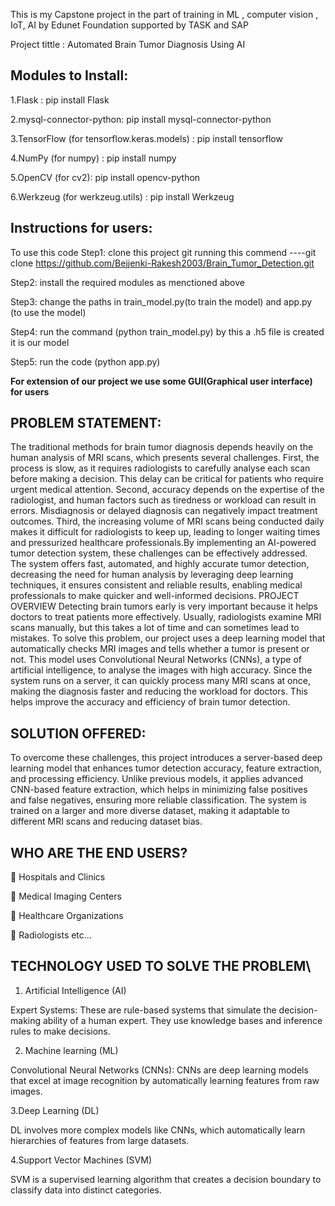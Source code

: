 This is my Capstone project in the part of training in ML , computer vision , IoT, AI by Edunet Foundation supported by TASK and SAP


Project tittle : Automated Brain Tumor Diagnosis Using AI

Modules to Install:
------------------------------
1.Flask : pip install Flask

2.mysql-connector-python: pip install mysql-connector-python

3.TensorFlow (for tensorflow.keras.models) : pip install tensorflow

4.NumPy (for numpy) : pip install numpy

5.OpenCV (for cv2): pip install opencv-python

6.Werkzeug (for werkzeug.utils) : pip install Werkzeug


Instructions for users:
-------------------------------------------------------------------------------------
To use this code 
Step1: clone this project git running this commend ----git clone https://github.com/Bejjenki-Rakesh2003/Brain_Tumor_Detection.git

Step2: install the  required modules as menctioned above

Step3: change the paths in train_model.py(to train the model) and app.py (to use the model)

Step4: run the command (python train_model.py) by this a .h5 file is created it is our model

Step5: run the code (python app.py)


******************For extension of our project we use some GUI(Graphical user interface) for users******************

PROBLEM STATEMENT:
--------------------------------------------------------------------------------------------------------------------------------------------------------------------------
The traditional methods for brain tumor diagnosis depends heavily on the human analysis of MRI scans, which presents several challenges. First, the process is slow, as it requires radiologists to carefully analyse each scan before making a decision. This delay can be critical for patients who require urgent medical attention. Second, accuracy depends on the expertise of the radiologist, and human factors such as tiredness or workload can result in errors. Misdiagnosis or delayed diagnosis can negatively impact treatment outcomes. Third, the increasing volume of MRI scans being conducted daily makes it difficult for radiologists to keep up, leading to longer
waiting times and pressurized healthcare professionals.By implementing an AI-powered tumor detection system, these challenges can be effectively addressed. The system offers fast, automated, and highly accurate tumor detection, decreasing the need for human analysis by leveraging deep learning techniques, it ensures consistent
and reliable results, enabling medical professionals to make quicker and well-informed decisions. PROJECT OVERVIEW Detecting brain tumors early is very important because it helps doctors to treat patients more effectively. Usually, radiologists examine MRI scans manually, but this takes a lot of time and can sometimes lead to mistakes. To solve this problem, our project uses a deep learning model that automatically checks MRI images and tells whether a tumor is present or not. This model uses Convolutional Neural Networks (CNNs), a type of artificial intelligence, to analyse the images with high accuracy. Since the system runs on a server, it can quickly process many MRI scans at once, making the diagnosis faster and reducing the workload for doctors. This helps improve the accuracy and efficiency of brain tumor detection. 

SOLUTION OFFERED:
--------------------------------------------------------------------------------------------------------------------------------------------------------------------------
To overcome these challenges, this project introduces a server-based deep learning model that enhances tumor detection accuracy, feature extraction, and processing efficiency. Unlike previous models, it applies advanced CNN-based feature extraction, which helps in minimizing false positives and false negatives, ensuring more
reliable classification. The system is trained on a larger and more diverse dataset, making it adaptable to different MRI scans and reducing dataset bias. 

WHO ARE THE END USERS?
--------------------------------------------------------------------------------------------------------------------------------------------------------------------------
 Hospitals and Clinics

 Medical Imaging Centers

 Healthcare Organizations

 Radiologists etc…

TECHNOLOGY USED TO SOLVE THE PROBLEM\
--------------------------------------------------------------------------------------------------------------------------------------------------------------------------
1. Artificial Intelligence (AI)

Expert Systems: These are rule-based systems that simulate the decision-making ability of a
human expert. They use knowledge bases and inference rules to make decisions. 

2. Machine learning (ML)

Convolutional Neural Networks (CNNs): CNNs are deep learning models that excel at image
recognition by automatically learning features from raw images. 

3.Deep Learning (DL)

DL involves more complex models like CNNs, which automatically learn hierarchies of
features from large datasets.

4.Support Vector Machines (SVM)

SVM is a supervised learning algorithm that creates a decision boundary to classify data into
distinct categories.
